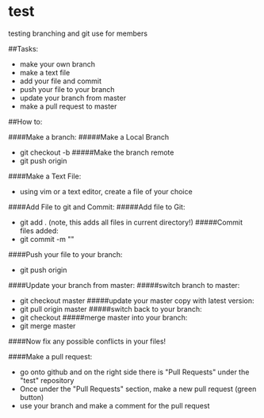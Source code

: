 # test
testing branching and git use for members

##Tasks:
- make your own branch
- make a text file
- add your file and commit
- push your file to your branch
- update your branch from master
- make a pull request to master



##How to:

####Make a branch:
#####Make a Local Branch
- git checkout -b <branch name>
#####Make the branch remote
- git push origin <branch name>

####Make a Text File:
- using vim or a text editor, create a file of your choice

####Add File to git and Commit:
#####Add file to Git:
- git add .    (note, this adds all files in current directory!)
#####Commit files added:
- git commit -m "<your message for a commit>"

####Push your file to your branch:
- git push origin <branch name>

####Update your branch from master:
#####switch branch to master:
- git checkout master
#####update your master copy with latest version:
- git pull origin master
#####switch back to your branch:
- git checkout <branch name>
#####merge master into your branch:
- git merge master

####Now fix any possible conflicts in your files!

####Make a pull request:
- go onto github and on the right side there is "Pull Requests" under the "test" repository
- Once under the "Pull Requests" section, make a new pull request (green button)
- use your branch and make a comment for the pull request
